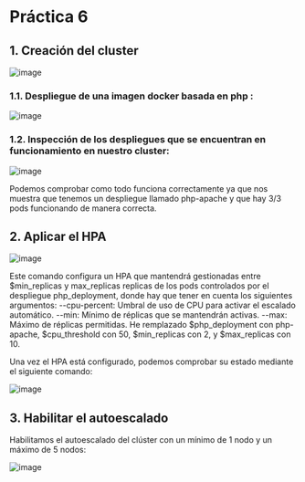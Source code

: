 # Práctica 6

## 1. Creación del cluster

![image](https://github.com/Waterclau/ASR/assets/91564866/d6b107ec-0e68-434f-b0f5-fc82ad33abbb)


### 1.1. Despliegue de una imagen docker basada en php :

![image](https://github.com/Waterclau/ASR/assets/91564866/c5fc9ec0-7c8e-45cc-9068-24ca00b75fa2)

### 1.2. Inspección de los despliegues que se encuentran en funcionamiento en nuestro cluster:

![image](https://github.com/Waterclau/ASR/assets/91564866/30d92df1-4648-46d5-ad9d-f63ad294b790)

Podemos comprobar como todo funciona correctamente ya que nos muestra que tenemos un despliegue llamado php-apache y que hay 3/3 pods funcionando de manera correcta.

## 2. Aplicar el HPA

![image](https://github.com/Waterclau/ASR/assets/91564866/067952cf-6e52-428e-ba29-ecf88d3ad8c6)

Este comando configura un HPA que mantendrá gestionadas entre $min_replicas y max_replicas replicas de los pods controlados por el despliegue php_deployment, donde hay que tener en cuenta los siguientes argumentos: 
--cpu-percent: Umbral de uso de CPU para activar el escalado automático.
--min: Mínimo de réplicas que se mantendrán activas.
--max: Máximo de réplicas permitidas.
He remplazado $php_deployment con php-apache, $cpu_threshold con 50, $min_replicas con 2, y $max_replicas con 10. 

Una vez el HPA está configurado, podemos comprobar su estado mediante el siguiente comando: 

![image](https://github.com/Waterclau/ASR/assets/91564866/acd41651-c613-4e39-bb5a-382494f6a035)

## 3. Habilitar el autoescalado 

Habilitamos el autoescalado del clúster con un mínimo de 1 nodo y un máximo de 5 nodos:

![image](https://github.com/Waterclau/ASR/assets/91564866/62ac751e-534e-429b-9c48-9e57073a00ec)






